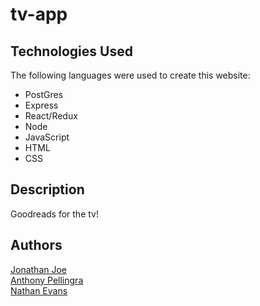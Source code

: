 # tv-app

Technologies Used
---
The following languages were used to create this website:
* PostGres
* Express
* React/Redux
* Node
* JavaScript
* HTML
* CSS

Description
---
Goodreads for the tv!


Authors
---
[Jonathan Joe](https://github.com/JonathanDonJoe)  
[Anthony Pellingra](https://github.com/APellingra)  
[Nathan Evans](https://github.com/Evans-N)